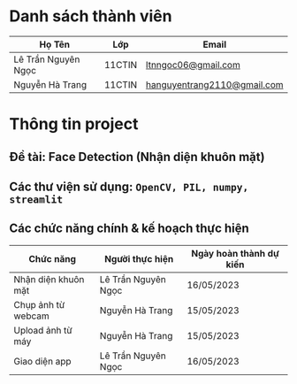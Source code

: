 # Danh sách thành viên
Họ Tên|Lớp|Email
-|-|-
Lê Trần Nguyên Ngọc|11CTIN|ltnngoc06@gmail.com
Nguyễn Hà Trang|11CTIN|hanguyentrang2110@gmail.com

# Thông tin project
## Đề tài: Face Detection (Nhận diện khuôn mặt)
## Các thư viện sử dụng: `OpenCV, PIL, numpy, streamlit`

## Các chức năng chính & kế hoạch thực hiện

Chức năng|Người thực hiện|Ngày hoàn thành dự kiến
-|-|-
Nhận diện khuôn mặt|Lê Trần Nguyên Ngọc|16/05/2023
Chụp ảnh từ webcam|Nguyễn Hà Trang|15/05/2023
Upload ảnh từ máy|Nguyễn Hà Trang|15/05/2023
Giao diện app|Lê Trần Nguyên Ngọc|16/05/2023
